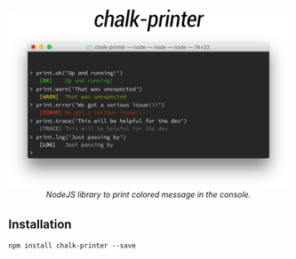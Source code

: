 <h6 align="center">
  <img src="https://github.com/rmariuzzo/chalk-printer/raw/master/banner.png" />
  <br>
  NodeJS library to print colored message in the console.
</h6>

## Installation

```shell
npm install chalk-printer --save
```
